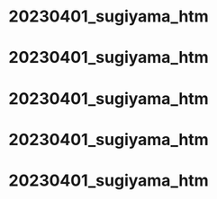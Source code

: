 # 20230401_sugiyama_htm
# 20230401_sugiyama_htm
# 20230401_sugiyama_htm
# 20230401_sugiyama_htm
# 20230401_sugiyama_htm
